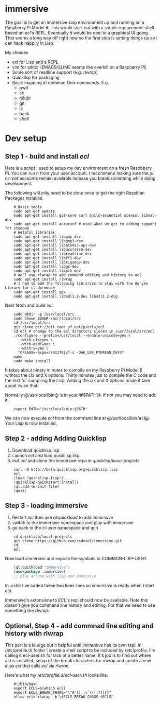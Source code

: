immersive
=========

The goal is to get an immersive Lisp environment up and running on a Raspberry Pi Model B.
This would start out with a simple replacement shell based on *ecl*'s REPL.  Eventually
it would be cool to a graphical UI going. That seems a long way off right now so the 
first step is setting things up so I can hack happily in Lisp.

My choices

+ ecl for Lisp and a REPL
+ vim for editor (EMACS/SLIME seems like overkill on a Raspberry Pi)
+ Some sort of readline support (e.g. *rlwrap*)
+ Quicklisp for packaging
+ Basic mapping of common Unix commands. E.g.
    - pwd
    - cd
    - mkdir
    - git
    - ls
    - bash
    - shell

# Dev setup

## Step 1 - build and install *ecl*

Here is a script I used to setup my dev environment on a fresh Raspbbery Pi. You can
run it from your user account. I recommend making sure the *pi* or *root* accounts remain
available incease you break something while doing development.
 
The following will only need to be done once to get the right Raspbian Packages installed.

```shell
    # Basic tools
    sudo apt-get update
    sudo apt-get install git-core curl build-essential openssl libssl-dev
    sudo apt-get install autoconf # used when we get to adding support for stumpwm
    # Helpful libraries
    sudo apt-get install libgmp-dev
    sudo apt-get install libgmp3-dev
    sudo apt-get install libatomic-ops-dev
    sudo apt-get install libncurses5-dev
    sudo apt-get install libreadline-dev
    sudo apt-get install libffi-dev
    sudo apt-get install libsigsegv-dev
    sudo apt-get install libgc-dev
    sudo apt-get install libpth-dev
    # We'l use rlwrap to add command editing and history to ecl
    sudo apt-get install rlwrap
    # I had to add the following libraries to play with the Doryen Library for cl-dormouse
    sudo apt-get install upx
    sudo apt-get install libsdl1.2-dev libsdl1.2-dbg
```

Next fetch and build *ecl*.

```shell
    sudo mkdir -p /usr/local/src
    sudo chown $USER /usr/local/src
    cd /usr/local/src
    git clone git://git.code.sf.net/p/ecls/ecl
    cd ecl # change to the ecl directory cloned in /usr/local/src/ecl
    ./configure --prefix=/usr/local --enable-unicode=yes \
      --with-clx=yes \
      --with-asdf=yes \
      --with-x=yes \
      "CFLAGS=-mcpu=arm1176jzf-s -DAO_USE_PTHREAD_DEFS"
    make
    sudo make install
```

It takes about ninety minutes to compile on my Raspberry Pi Model B without the clx and X
options.  Thirty minutes just to compile the *C* code and the rest for compiling
the *Lisp*. Adding the clx and X options made it take about twice that.

Normally @/usr/local/bin@ is in your @$PATH@. If not you may need to add it.

```shell
    export PATH="/usr/local/bin:$PATH"
```

We can now execute *ecl* from the command line at @/usr/local/bin/ecl@. Your Lisp
is now installed.

## Step 2 - adding Adding Quicklisp

1. Download quicklisp.lisp
2. Launch _ecl_ and load quicklisp.lisp
3. exit _ecl_ and clone the immersive repo in _quicklisp/local-projects_


```shell
    curl -O http://beta.quicklisp.org/quicklisp.lisp
    ecl
    (load "quicklisp.lisp")
    (quicklisp-quickstart:install)
    (ql:add-to-init-file)
    (quit)
```

## Step 3 - loading immersive


1. Restart _ecl_ then use _ql:quickload_ to add _immersive_
2. switch to the immersive namespace and play with immersive
3. go back to the cl-user namespace and quit

```shell
    cd quicklisp/local-projects
    git clone https://github.com/rsdoiel/immersive.git
    cd
    ecl
```

Now load _immersive_ and expose the symbols to COMMON-LISP-USER.

```lisp
    (ql:quickload "immersive")
    (use-package :immersive)
    ;; play around with lisp and immersive
```

In _.eclrc_ I've added these two lines lines so _immersive_ is ready when I start _ecl_.


Immersive's extensions to *ECL*'s repl should now be available. Note this doesn't give you
command line history and editing. For that we need to use something like *rlwrap*.

## Optional, Step 4 - add commnad line editing and history with rlwrap

This part is a kludge but it helpful until *immersive* has its own repl.  In /etc/profile.d/ 
folder I create a shell script to be included by /etc/profile.  I'm calling it ecl-user.sh for
lack of a better name. It's job is to find out where *ecl* is installed, setup of the
break characters for *rlwrap* and create a new alias _ecl_ that calls *ecl* via *rlwrap*.

Here's what my */etc/profile.d/ecl-user.sh* looks like.

```shell
    #!/bin/bash
    export ECLS=$(which ecl)
    export ECLS_BREAK_CHARS="\"#'(),;\`\\|!?[]{}"
    alias ecl="rlwrap -b \$ECLS_BREAK_CHARS $ECLS"
```

